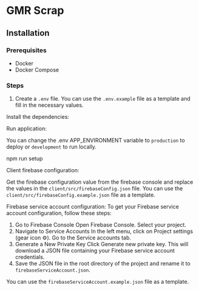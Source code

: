 # GMR Scrap

## Installation

### Prerequisites

- Docker
- Docker Compose

### Steps

1. Create a `.env` file. You can use the `.env.example` file as a template and fill in the necessary values.

Install the dependencies:

Run application:

You can change the .env APP_ENVIRONMENT variable to `production` to deploy or `development` to run locally.

npm run setup

Client firebase configuration:

Get the firebase configuration value from the firebase console and replace the values in the `client/src/firebaseConfig.json` file. You can use the `client/src/firebaseConfig.example.json` file as a template.

Firebase service account configuration:
To get your Firebase service account configuration, follow these steps:
1. Go to Firebase Console
Open Firebase Console.
Select your project.
2. Navigate to Service Accounts
In the left menu, click on Project settings (gear icon ⚙️).
Go to the Service accounts tab.
3. Generate a New Private Key
Click Generate new private key.
This will download a JSON file containing your Firebase service account credentials.
4. Save the JSON file in the root directory of the project and rename it to `firebaseServiceAccount.json`.

You can use the `firebaseServiceAccount.example.json` file as a template.



